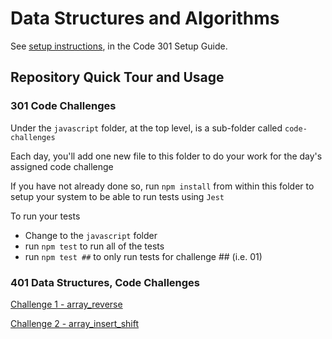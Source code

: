 # Data Structures and Algorithms

See [setup instructions](https://codefellows.github.io/setup-guide/code-301/3-code-challenges), in the Code 301 Setup Guide.

## Repository Quick Tour and Usage

### 301 Code Challenges

Under the `javascript` folder, at the top level, is a sub-folder called `code-challenges`

Each day, you'll add one new file to this folder to do your work for the day's assigned code challenge

If you have not already done so, run `npm install` from within this folder to setup your system to be able to run tests using `Jest`

To run your tests

- Change to the `javascript` folder
- run `npm test` to run all of the tests
- run `npm test ##` to only run tests for challenge ## (i.e. 01)

### 401 Data Structures, Code Challenges

[Challenge 1 - array_reverse](https://github.com/idcargill/data-structures-and-algorithms/tree/main/python/code_challenges/array_reverse/README)

[Challenge 2 - array_insert_shift](https://github.com/idcargill/data-structures-and-algorithms/tree/main/python/code_challenges/array_insert_shift/README)
